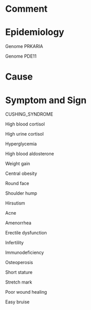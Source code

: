 # Comment

# Epidemiology

Genome PRKARIA

Genome PDE11

# Cause

# Symptom and Sign

CUSHING_SYNDROME

High blood cortisol

High urine cortisol

Hyperglycemia

High blood aldosterone

Weight gain

Central obesity

Round face

Shoulder hump

Hirsutism

Acne

Amenorrhea

Erectile dysfunction

Infertility

Immunodeficiency

Osteoperosis

Short stature

Stretch mark

Poor wound healing

Easy bruise

